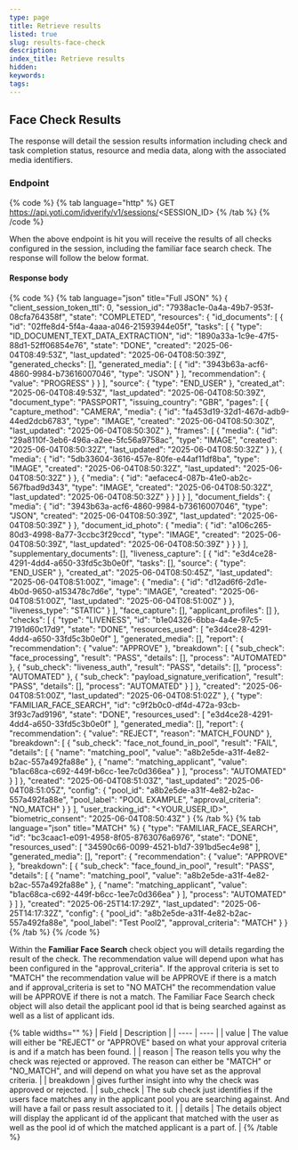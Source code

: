 ```yaml
---
type: page
title: Retrieve results
listed: true
slug: results-face-check
description: 
index_title: Retrieve results
hidden: 
keywords: 
tags: 
---
```


## Face Check Results

The response will detail the session results information including check and task completion status, resource and media data, along with the associated media identifiers.

### Endpoint

{% code %}
{% tab language="http" %}
GET https://api.yoti.com/idverify/v1/sessions/<SESSION_ID>
{% /tab %}
{% /code %}

When the above endpoint is hit you will receive the results of all checks configured in the session, including the familiar face search check. The response will follow the below format.

#### Response body

{% code %}
{% tab language="json" title="Full JSON" %}
{
    "client_session_token_ttl": 0,
    "session_id": "7938ac1e-0a4a-49b7-953f-08cfa764358f",
    "state": "COMPLETED",
    "resources": {
        "id_documents": [
            {
                "id": "02ffe8d4-5f4a-4aaa-a046-21593944e05f",
                "tasks": [
                    {
                        "type": "ID_DOCUMENT_TEXT_DATA_EXTRACTION",
                        "id": "1890a33a-1c9e-47f5-88d1-52ff06854e76",
                        "state": "DONE",
                        "created": "2025-06-04T08:49:53Z",
                        "last_updated": "2025-06-04T08:50:39Z",
                        "generated_checks": [],
                        "generated_media": [
                            {
                                "id": "3943b63a-acf6-4860-9984-b73616007046",
                                "type": "JSON"
                            }
                        ],
                        "recommendation": {
                            "value": "PROGRESS"
                        }
                    }
                ],
                "source": {
                    "type": "END_USER"
                },
                "created_at": "2025-06-04T08:49:53Z",
                "last_updated": "2025-06-04T08:50:39Z",
                "document_type": "PASSPORT",
                "issuing_country": "GBR",
                "pages": [
                    {
                        "capture_method": "CAMERA",
                        "media": {
                            "id": "fa453d19-32d1-467d-adb9-44ed2dcb6783",
                            "type": "IMAGE",
                            "created": "2025-06-04T08:50:30Z",
                            "last_updated": "2025-06-04T08:50:30Z"
                        },
                        "frames": [
                            {
                                "media": {
                                    "id": "29a8110f-3eb6-496a-a2ee-5fc56a9758ac",
                                    "type": "IMAGE",
                                    "created": "2025-06-04T08:50:32Z",
                                    "last_updated": "2025-06-04T08:50:32Z"
                                }
                            },
                            {
                                "media": {
                                    "id": "5db33604-3616-457e-80fe-e44af11df8ba",
                                    "type": "IMAGE",
                                    "created": "2025-06-04T08:50:32Z",
                                    "last_updated": "2025-06-04T08:50:32Z"
                                }
                            },
                            {
                                "media": {
                                    "id": "aefacec4-087b-41e0-ab2c-567fbad9d343",
                                    "type": "IMAGE",
                                    "created": "2025-06-04T08:50:32Z",
                                    "last_updated": "2025-06-04T08:50:32Z"
                                }
                            }
                        ]
                    }
                ],
                "document_fields": {
                    "media": {
                        "id": "3943b63a-acf6-4860-9984-b73616007046",
                        "type": "JSON",
                        "created": "2025-06-04T08:50:39Z",
                        "last_updated": "2025-06-04T08:50:39Z"
                    }
                },
                "document_id_photo": {
                    "media": {
                        "id": "a106c265-80d3-4998-8a77-3ccbc3f29ccd",
                        "type": "IMAGE",
                        "created": "2025-06-04T08:50:39Z",
                        "last_updated": "2025-06-04T08:50:39Z"
                    }
                }
            }
        ],
        "supplementary_documents": [],
        "liveness_capture": [
            {
                "id": "e3d4ce28-4291-4dd4-a650-33fd5c3b0e0f",
                "tasks": [],
                "source": {
                    "type": "END_USER"
                },
                "created_at": "2025-06-04T08:50:45Z",
                "last_updated": "2025-06-04T08:51:00Z",
                "image": {
                    "media": {
                        "id": "d12ad6f6-2d1e-4b0d-9650-a153478c7d6e",
                        "type": "IMAGE",
                        "created": "2025-06-04T08:51:00Z",
                        "last_updated": "2025-06-04T08:51:00Z"
                    }
                },
                "liveness_type": "STATIC"
            }
        ],
        "face_capture": [],
        "applicant_profiles": []
    },
    "checks": [
        {
            "type": "LIVENESS",
            "id": "b1e04326-6bba-4a4e-97c5-7191d60c17d9",
            "state": "DONE",
            "resources_used": [
                "e3d4ce28-4291-4dd4-a650-33fd5c3b0e0f"
            ],
            "generated_media": [],
            "report": {
                "recommendation": {
                    "value": "APPROVE"
                },
                "breakdown": [
                    {
                        "sub_check": "face_processing",
                        "result": "PASS",
                        "details": [],
                        "process": "AUTOMATED"
                    },
                    {
                        "sub_check": "liveness_auth",
                        "result": "PASS",
                        "details": [],
                        "process": "AUTOMATED"
                    },
                    {
                        "sub_check": "payload_signature_verification",
                        "result": "PASS",
                        "details": [],
                        "process": "AUTOMATED"
                    }
                ]
            },
            "created": "2025-06-04T08:51:00Z",
            "last_updated": "2025-06-04T08:51:02Z"
        },
        {
            "type": "FAMILIAR_FACE_SEARCH",
            "id": "c9f2b0c0-df4d-472a-93cb-3f93c7ad9196",
            "state": "DONE",
            "resources_used": [
                "e3d4ce28-4291-4dd4-a650-33fd5c3b0e0f"
            ],
            "generated_media": [],
            "report": {
                "recommendation": {
                    "value": "REJECT",
                    "reason": "MATCH_FOUND"
                },
                "breakdown": [
                    {
                        "sub_check": "face_not_found_in_pool",
                        "result": "FAIL",
                        "details": [
                            {
                                "name": "matching_pool",
                                "value": "a8b2e5de-a31f-4e82-b2ac-557a492fa88e"
                            },
                            {
                                "name": "matching_applicant",
                                "value": "b1ac68ca-c692-449f-b6cc-1ee7c0d366ea"
                            }
                        ],
                        "process": "AUTOMATED"
                    }
                ]
            },
            "created": "2025-06-04T08:51:03Z",
            "last_updated": "2025-06-04T08:51:05Z",
            "config": {
                "pool_id": "a8b2e5de-a31f-4e82-b2ac-557a492fa88e",
                "pool_label": "POOL EXAMPLE",
                "approval_criteria": "NO_MATCH"
            }
        }
    ],
    "user_tracking_id": "<YOUR_USER_ID>",
    "biometric_consent": "2025-06-04T08:50:43Z"
}
{% /tab %}
{% tab language="json" title="MATCH" %}
{
      "type": "FAMILIAR_FACE_SEARCH",
      "id": "bc3caac1-e091-4958-8f05-8763076a6976",
      "state": "DONE",
      "resources_used": [
        "34590c66-0099-4521-b1d7-391bd5ec4e98"
      ],
      "generated_media": [],
      "report": {
        "recommendation": {
          "value": "APPROVE"
        },
        "breakdown": [
          {
            "sub_check": "face_found_in_pool",
            "result": "PASS",
            "details": [
              {
                "name": "matching_pool",
                "value": "a8b2e5de-a31f-4e82-b2ac-557a492fa88e"
              },
              {
                "name": "matching_applicant",
                "value": "b1ac68ca-c692-449f-b6cc-1ee7c0d366ea"
              }
            ],
            "process": "AUTOMATED"
          }
        ]
      },
      "created": "2025-06-25T14:17:29Z",
      "last_updated": "2025-06-25T14:17:32Z",
      "config": {
        "pool_id": "a8b2e5de-a31f-4e82-b2ac-557a492fa88e",
        "pool_label": "Test Pool2",
        "approval_criteria": "MATCH"
      }
    }
{% /tab %}
{% /code %}

Within the **Familiar Face Search** check object you will details regarding the result of the check. The recommendation value will depend upon what has been configured in the "approval_criteria"_._ If the approval criteria is set to "MATCH" the recommendation value will be APPROVE if there is a match and if approval_criteria is set to "NO MATCH" the recommendation value will be APPROVE if there is not a match. The Familiar Face Search check object will also detail the applicant pool id that is being searched against as well as a list of applicant ids.

{% table widths="" %}
| Field | Description | 
| ---- | ---- | 
| value | The value will either be "REJECT" or "APPROVE" based on what your approval criteria is and if a match has been found. | 
| reason | The reason tells you why the check was rejected or approved. The reason can either be "MATCH" or "NO_MATCH", and will depend on what you have set as the approval criteria. | 
| breakdown | gives further insight into why the check was approved or rejected. | 
| sub_check | The sub check just identifies if the users face matches any in the applicant pool you are searching against. And will have a fail or pass result associated to it. | 
| details | The details object will display the applicant id of the applicant that matched with the user as well as the pool id of which the matched applicant is a part of. | 
{% /table %}